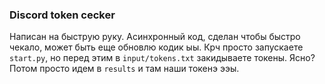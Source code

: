 ### Discord token cecker
Написан на быструю руку. Асинхронный код, сделан чтобы быстро чекало, может быть еще обновлю кодик ыы. Крч просто запускаете `start.py`, но перед этим в `input/tokens.txt` закидываете токены. Ясно? Потом просто идем в `results` и там наши токенэ ээы.
